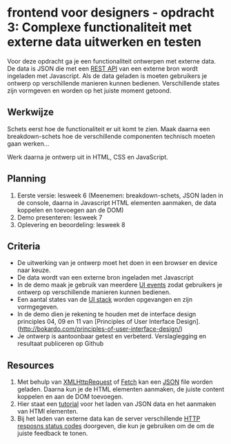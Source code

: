 # frontend voor designers - opdracht 3: Complexe functionaliteit met externe data uitwerken en testen

Voor deze opdracht ga je een functionaliteit ontwerpen met externe data. De data is JSON die met een [REST API](https://developer.mozilla.org/en-US/docs/Glossary/REST) van een externe bron wordt ingeladen met Javascript.  Als de data geladen is moeten gebruikers je ontwerp op verschillende manieren kunnen bedienen. Verschillende states zijn vormgeven en worden op het juiste moment getoond.

## Werkwijze

Schets eerst hoe de functionaliteit er uit komt te zien. Maak daarna een breakdown-schets hoe de verschillende componenten technisch moeten gaan werken...

Werk daarna je ontwerp uit in HTML, CSS en JavaScript.

## Planning
1. Eerste versie: lesweek 6
(Meenemen: breakdown-schets, JSON laden in de console, daarna in Javascript HTML elementen aanmaken, de data koppelen en toevoegen aan de DOM)
2. Demo presenteren: lesweek 7
3. Oplevering en beoordeling: lesweek 8


## Criteria

- De uitwerking van je ontwerp moet het doen in een browser en device naar keuze.
- De data wordt van een externe bron ingeladen met Javascript
- In de demo maak je gebruik van meerdere [UI events](https://developer.mozilla.org/en-US/docs/Web/API/UIEvent) zodat gebruikers je ontwerp op verschillende manieren kunnen bedienen.
- Een aantal states van de [UI stack](https://www.scotthurff.com/posts/why-your-user-interface-is-awkward-youre-ignoring-the-ui-stack/) worden opgevangen en zijn vormgegeven.
- In de demo dien je rekening te houden met de interface design principles 04, 09 en 11 van [Principles of User Interface Design].(http://bokardo.com/principles-of-user-interface-design/)
- Je ontwerp is aantoonbaar getest en verbeterd. Verslaglegging en resultaat publiceren op Github


## Resources

1. Met behulp van [XMLHttpRequest](https://developer.mozilla.org/en-US/docs/Web/API/XMLHttpRequest/Using_XMLHttpRequest) of [Fetch](https://developer.mozilla.org/en-US/docs/Web/API/Fetch_API/Using_Fetch) kan een [JSON](https://developer.mozilla.org/en-US/docs/Learn/JavaScript/Objects/JSON) file worden geladen. Daarna kun je de HTML elementen aanmaken, de juiste content koppelen en aan de DOM toevoegen.
2. Hier staat een [tutorial](https://developer.mozilla.org/en-US/docs/Learn/JavaScript/Objects/JSON) voor het laden van JSON data en het aanmaken van HTMl elementen.
3. Bij het laden van externe data kan de server verschillende [HTTP resposns status codes](https://developer.mozilla.org/en-US/docs/Web/HTTP/Status) doorgeven, die kun je gebruiken om de om de juiste feedback te tonen.
